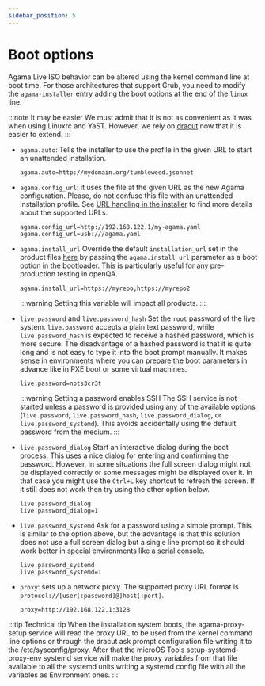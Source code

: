 ```yaml
---
sidebar_position: 5
---
```


# Boot options

Agama Live ISO behavior can be altered using the kernel command line at boot time. For those
architectures that support Grub, you need to modify the `agama-installer` entry adding the boot
options at the end of the `linux` line.

:::note It may be easier
We must admit that it is not as convenient as it was when using Linuxrc and YaST. However, we rely
on [dracut](https://manpages.opensuse.org/Tumbleweed/dracut/dracut.8.en.html) now that it is easier
to extend.
:::

- `agama.auto`:
  Tells the installer to use the profile in the given URL to start an unattended installation.

  ```text
  agama.auto=http://mydomain.org/tumbleweed.jsonnet

  ```

- `agama.config_url`: it uses the file at the given URL as the new Agama configuration. Please, do
  not confuse this file with an unattended installation profile. See [URL handling in the
  installer](https://github.com/yast/yast-installation/blob/master/doc/url.md) to find more details
  about the supported URLs.

  ```text
  agama.config_url=http://192.168.122.1/my-agama.yaml
  agama.config_url=usb:///agama.yaml
  ```

- `agama.install_url`
  Override the default `installation_url` set in the product files
  [here](https://github.com/openSUSE/agama/tree/master/products.d) by passing the `agama.install_url`
  parameter as a boot option in the bootloader. This is particularly useful for any pre-production
  testing in openQA.

  ```text
  agama.install_url=https://myrepo,https://myrepo2
  ```

  :::warning
  Setting this variable will impact all products.
  :::

- `live.password` and `live.password_hash` Set the `root` password of the live system.
  `live.password` accepts a plain text password, while `live.password_hash` is expected to receive a
  hashed password, which is more secure. The disadvantage of a hashed password is that it is quite
  long and is not easy to type it into the boot prompt manually. It makes sense in environments where
  you can prepare the boot parameters in advance like in PXE boot or some virtual machines.

  ```text
  live.password=nots3cr3t
  ```

  :::warning Setting a password enables SSH
  The SSH service is not started unless a password is provided using any of the available options
  (`live.password`, `live.password_hash`, `live.password_dialog`, or `live.password_systemd`). This
  avoids accidentally using the default password from the medium.
  :::

- `live.password_dialog` Start an interactive dialog during the boot process. This uses a nice
  dialog for entering and confirming the password. However, in some situations the full screen dialog
  might not be displayed correctly or some messages might be displayed over it. In that case you might
  use the `Ctrl+L` key shortcut to refresh the screen. If it still does not work then try using the
  other option below.

  ```text
  live.password_dialog
  live.password_dialog=1
  ```

- `live.password_systemd` Ask for a password using a simple prompt. This is
  similar to the option above, but the advantage is that this solution does not use a full screen
  dialog but a single line prompt so it should work better in special environments like a serial
  console.

  ```text
  live.password_systemd
  live.password_systemd=1
  ```

- `proxy`: sets up a network proxy. The supported proxy URL format is `protocol://[user[:password]@]host[:port]`.

  ```text
  proxy=http://192.168.122.1:3128
  ```

<!-- TODO: move this tip to a better place -->

:::tip Technical tip
When the installation system boots, the agama-proxy-setup service will read the proxy URL to be used
from the kernel command line options or through the dracut ask prompt configuration file writing it
to the /etc/sysconfig/proxy. After that the microOS Tools setup-systemd-proxy-env systemd service
will make the proxy variables from that file available to all the systemd units writing a systemd
config file with all the variables as Environment ones.
:::
